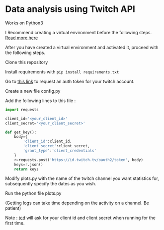 # Data analysis using Twitch API

Works on [Python3](https://www.python.org/downloads/)

I Recommend creating a virtual environment before the following steps. [Read more here](https://packaging.python.org/guides/installing-using-pip-and-virtual-environments/)

After you have created a virtual environment and activated it, proceed with the following steps.

Clone this repository 

Install requirements with ``pip install requirements.txt``

Go to [this link](https://twitchapps.com/tmi/) to request an auth token for your twitch account. 

Create a new file config.py

Add the following lines to this file :

```python
import requests

client_id='<your_client_id>'
client_secret='<your_client_secret>'

def get_key():
	body={
        'client_id':client_id,
        'client_secret':client_secret,
        'grant_type':'client_credentials'
    }
	r=requests.post('https://id.twitch.tv/oauth2/token', body)
	keys=r.json()
	return keys

```

Modify plots.py with the name of the twitch channel you want statistics for, subsequently specify the dates as you wish.

Run the python file plots.py

(Getting logs can take time depending on the activity on a channel. Be patient)

Note : [tcd](https://github.com/PetterKraabol/Twitch-Chat-Downloader) will ask for your client id and client secret when running for the first time.